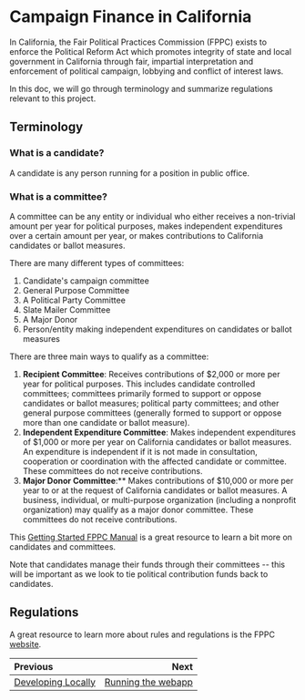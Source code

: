 # Campaign Finance in California
In California, the Fair Political Practices Commission (FPPC) exists to enforce the Political Reform Act which promotes integrity of state and local government in California through fair, impartial interpretation and enforcement of political campaign, lobbying and conflict of interest laws.

In this doc, we will go through terminology and summarize regulations relevant to this project.

## Terminology

### What is a candidate?
A candidate is any person running for a position in public office. 

### What is a committee?
A committee can be any entity or individual who either receives a non-trivial amount per year for political purposes, makes independent expenditures over a certain amount per year, or makes contributions to California candidates or ballot measures.

There are many different types of committees:

1. Candidate's campaign committee
2. General Purpose Committee
3. A Political Party Committee
4. Slate Mailer Committee
5. A Major Donor
6. Person/entity making independent expenditures on candidates or ballot measures

There are three main ways to qualify as a committee:

1. **Recipient Committee**: Receives contributions of $2,000 or more per year for political purposes. This includes candidate controlled committees; committees primarily formed to support or oppose candidates or ballot measures; political party committees; and other general purpose committees (generally formed to support or oppose more than one candidate or ballot measure).
2. **Independent Expenditure Committee**: Makes independent expenditures of $1,000 or more per year on California candidates or ballot measures. An expenditure is independent if it is not made in consultation, cooperation or coordination with the affected candidate or committee. These committees do not receive contributions.
3. **Major Donor Committee**:** Makes contributions of $10,000 or more per year to or at the request of California candidates or ballot measures. A business, individual, or multi-purpose organization (including a nonprofit organization) may qualify as a major donor committee. These committees do not receive contributions.

This [Getting Started FPPC Manual](http://www.fppc.ca.gov/content/dam/fppc/NS-Documents/TAD/Campaign%20Manuals/Manual_1/Manual-1-Chapter-2-Getting-Started.pdf) is a great resource to learn a bit more on candidates and committees.

Note that candidates manage their funds through their committees -- this will be important as we look to tie political contribution funds back to candidates.

## Regulations
A great resource to learn more about rules and regulations is the FPPC [website](http://www.fppc.ca.gov/learn/campaign-rules.html). 

| Previous | Next |
|:---------|-----:|
| [Developing Locally](./04_developing_locally.md) | [Running the webapp](./04_01_running_the_webapp.md) |
